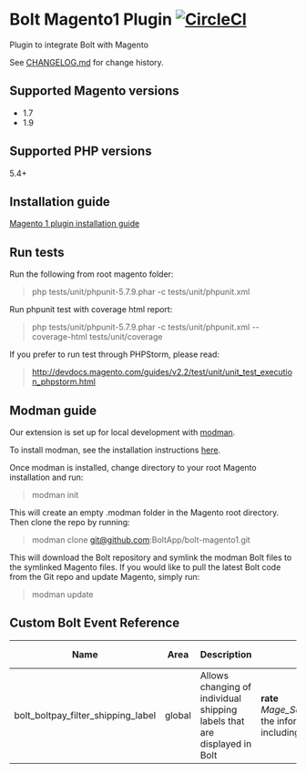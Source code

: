 # Bolt Magento1 Plugin [![CircleCI](https://circleci.com/gh/BoltApp/bolt-magento1.svg?style=shield)](https://circleci.com/gh/BoltApp/bolt-magento1)

Plugin to integrate Bolt with Magento

See [CHANGELOG.md](./CHANGELOG.md) for change history.

## Supported Magento versions
+ 1.7
+ 1.9

## Supported PHP versions
5.4+

## Installation guide
[Magento 1 plugin installation guide](https://docs.bolt.com/docs/magento-integration-guide)

## Run tests

Run the following from root magento folder:

> php tests/unit/phpunit-5.7.9.phar -c tests/unit/phpunit.xml

Run phpunit test with coverage html report:

> php tests/unit/phpunit-5.7.9.phar -c tests/unit/phpunit.xml --coverage-html tests/unit/coverage

If you prefer to run test through PHPStorm, please read:

> http://devdocs.magento.com/guides/v2.2/test/unit/unit_test_execution_phpstorm.html 

## Modman guide
Our extension is set up for local development with [modman](https://github.com/colinmollenhour/modman).

To install modman, see the installation instructions [here](https://github.com/colinmollenhour/modman#installation).

Once modman is installed, change directory to your root Magento installation and run:
> modman init 

This will create an empty .modman folder in the Magento root directory. Then clone the repo by running:
> modman clone git@github.com:BoltApp/bolt-magento1.git

This will download the Bolt repository and symlink the modman Bolt files to the symlinked Magento files.
If you would like to pull the latest Bolt code from the Git repo and update Magento, simply run:
> modman update

## Custom Bolt Event Reference

| Name | Area | Description | Parameters | Filtered Value | 
| --- | --- | --- | --- | --- |
| bolt_boltpay_filter_shipping_label | global | Allows changing of individual shipping labels that are displayed in Bolt | **rate**<br>_Mage_Sales_Model_Quote_Address_Rate_<br>the information for this calculated rate, including method, carrier, and price | **string**<br>The label to be displayed in the Bolt order |